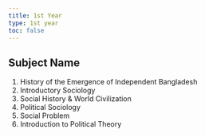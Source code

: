 ```yaml
---
title: 1st Year
type: 1st year
toc: false
---
```


## Subject Name
1. History of the Emergence of Independent Bangladesh
2. Introductory Sociology
3. Social History & World Civilization
4. Political Sociology
5. Social Problem
6. Introduction to Political Theory